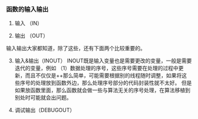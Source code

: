 ### 函数的输入输出

1. 输入 （IN）

2. 输出 （OUT）

输入输出大家都知道，除了这些，还有下面两个比较重要的。

3. 输入&输出（INOUT）
INOUT既是输入变量也是需要更改的变量，一般是需要迭代的变量，例如
（1）数据处理的序号，这些序号需要在处理的过程中更新，而且不仅仅是++那么简单，可能需要根据别的线程随时调整，如果将这些序号的处理放到函数外边，那么处理序号部分的代码封装性就不太好。
但是如果放函数里面，那么函数就会做一些与算法无关的序号处理，在算法移植到别处时可能就会出问题。

4. 调试输出（DEBUGOUT）
